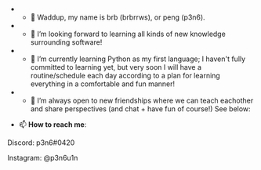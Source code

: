 - - 👋 Waddup, my name is brb (brbrrws), or peng (p3n6).

- - 👀 I’m looking forward to learning all kinds of new knowledge surrounding software!

- - 🌱 I’m currently learning Python as my first language; I haven't fully committed to learning yet, but very soon I will have a routine/schedule each day
according to a plan for learning everything in a comfortable and fun manner!

- - 🤝 I’m always open to new friendships where we can teach eachother and share perspectives (and chat + have fun of course!) See below:

- 📫 **How to reach me**: 

Discord: p3n6#0420

Instagram: @p3n6u1n

<!---
brbrrws/brbrrws is a ✨ special ✨ repository because its `README.md` (this file) appears on your GitHub profile.
You can click the Preview link to take a look at your changes.
--->
